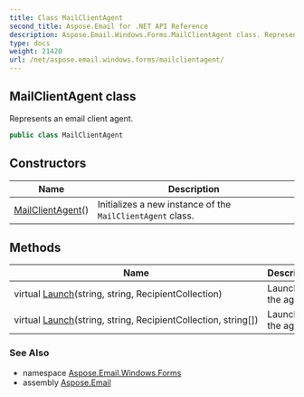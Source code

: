 ```yaml
---
title: Class MailClientAgent
second_title: Aspose.Email for .NET API Reference
description: Aspose.Email.Windows.Forms.MailClientAgent class. Represents an email client agent
type: docs
weight: 21420
url: /net/aspose.email.windows.forms/mailclientagent/
---
```

## MailClientAgent class

Represents an email client agent.

```csharp
public class MailClientAgent
```

## Constructors

| Name | Description |
| --- | --- |
| [MailClientAgent](mailclientagent/)() | Initializes a new instance of the `MailClientAgent` class. |

## Methods

| Name | Description |
| --- | --- |
| virtual [Launch](../../aspose.email.windows.forms/mailclientagent/launch/#launch)(string, string, RecipientCollection) | Launches the agent. |
| virtual [Launch](../../aspose.email.windows.forms/mailclientagent/launch/#launch_1)(string, string, RecipientCollection, string[]) | Launches the agent. |

### See Also

* namespace [Aspose.Email.Windows.Forms](../../aspose.email.windows.forms/)
* assembly [Aspose.Email](../../)


